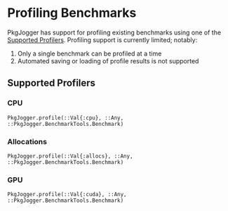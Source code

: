 # Profiling Benchmarks

PkgJogger has support for profiling existing benchmarks using one of the [Supported Profilers](#supported-profilers).
Profiling support is currently limited; notably:

1. Only a single benchmark can be profiled at a time
2. Automated saving or loading of profile results is not supported

## Supported Profilers

### CPU
```@docs
PkgJogger.profile(::Val{:cpu}, ::Any, ::PkgJogger.BenchmarkTools.Benchmark)
```

### Allocations

```@docs
PkgJogger.profile(::Val{:allocs}, ::Any, ::PkgJogger.BenchmarkTools.Benchmark)
```

### GPU

```@docs
PkgJogger.profile(::Val{:cuda}, ::Any, ::PkgJogger.BenchmarkTools.Benchmark)
```
